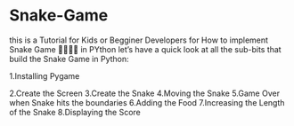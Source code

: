 # Snake-Game
this is a Tutorial for Kids or Begginer Developers  for How to implement Snake Game 🐍🐍🐍🐍 in PYthon
let’s have a quick look at all the sub-bits that build the Snake Game in Python:

1.Installing Pygame

2.Create the Screen
3.Create the Snake
4.Moving the Snake
5.Game Over when Snake hits the boundaries
6.Adding the Food
7.Increasing the Length of the Snake
8.Displaying the Score
